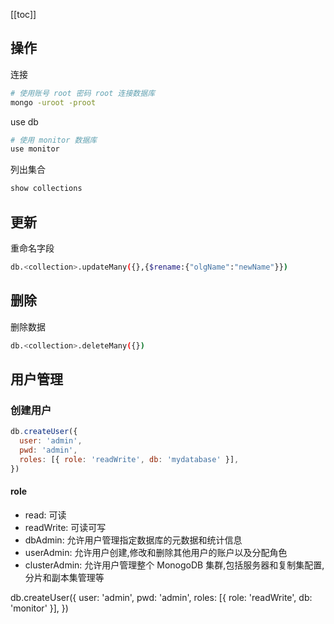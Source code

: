 [[toc]]

## 操作

连接

```sh
# 使用账号 root 密码 root 连接数据库
mongo -uroot -proot
```

use db

```sh
# 使用 monitor 数据库
use monitor
```

列出集合

```sh
show collections
```

## 更新

重命名字段

```sh
db.<collection>.updateMany({},{$rename:{"olgName":"newName"}})
```

## 删除

删除数据

```sh
db.<collection>.deleteMany({})
```

## 用户管理

### 创建用户

```js
db.createUser({
  user: 'admin',
  pwd: 'admin',
  roles: [{ role: 'readWrite', db: 'mydatabase' }],
})
```

#### role

- read: 可读
- readWrite: 可读可写
- dbAdmin: 允许用户管理指定数据库的元数据和统计信息
- userAdmin: 允许用户创建,修改和删除其他用户的账户以及分配角色
- clusterAdmin: 允许用户管理整个 MonogoDB 集群,包括服务器和复制集配置,分片和副本集管理等

db.createUser({
user: 'admin',
pwd: 'admin',
roles: [{ role: 'readWrite', db: 'monitor' }],
})
